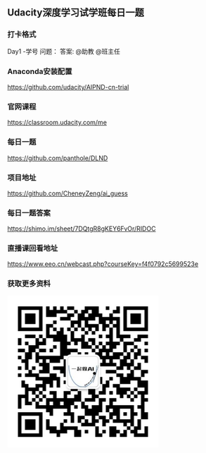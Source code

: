 ## Udacity深度学习试学班每日一题

### 打卡格式
 Day1 -学号
 问题：
 答案:
 @助教 @班主任
 
### Anaconda安装配置
https://github.com/udacity/AIPND-cn-trial

### 官网课程
https://classroom.udacity.com/me

### 每日一题
https://github.com/panthole/DLND

### 项目地址
https://github.com/CheneyZeng/ai_guess

### 每日一题答案
https://shimo.im/sheet/7DQtgR8gKEY6FvOr/RIDOC

### 直播课回看地址
https://www.eeo.cn/webcast.php?courseKey=f4f0792c5699523e

### 获取更多资料
![微信公众号](./assets/qrcode.jpg)
